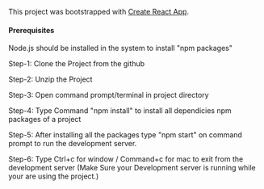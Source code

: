 This project was bootstrapped with [Create React App](https://github.com/facebook/create-react-app).
#### Prerequisites ###
Node.js should be installed in the system to install "npm packages"

Step-1: Clone the Project from the github

Step-2: Unzip the Project

Step-3: Open command prompt/terminal in project directory

Step-4: Type Command "npm install" to install all dependicies npm packages of a project

Step-5: After installing all the packages type "npm start" on command prompt to run the development server.

Step-6: Type Ctrl+c for window / Command+c for mac to exit from the development server 
(Make Sure your Development server is running while your are using the project.)
